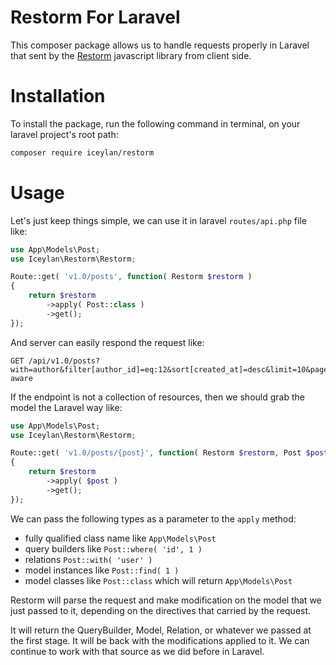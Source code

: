 # Restorm For Laravel
This composer package allows us to handle requests properly in Laravel that sent by the [Restorm](https://github.com/ismailceylan/restorm) javascript library from client side.

# Installation
To install the package, run the following command in terminal, on your laravel project's root path:

```bash
composer require iceylan/restorm
```

# Usage
Let's just keep things simple, we can use it in laravel `routes/api.php` file like:

```php
use App\Models\Post;
use Iceylan\Restorm\Restorm;

Route::get( 'v1.0/posts', function( Restorm $restorm )
{
	return $restorm
		->apply( Post::class )
		->get();
});
```

And server can easily respond the request like:

```
GET /api/v1.0/posts?with=author&filter[author_id]=eq:12&sort[created_at]=desc&limit=10&page=1&paginate=length-aware
```

If the endpoint is not a collection of resources, then we should grab the model the Laravel way like:

```php
use App\Models\Post;
use Iceylan\Restorm\Restorm;

Route::get( 'v1.0/posts/{post}', function( Restorm $restorm, Post $post )
{
	return $restorm
		->apply( $post )
		->get();
});
```

We can pass the following types as a parameter to the `apply` method:
* fully qualified class name like `App\Models\Post`
* query builders like `Post::where( 'id', 1 )`
* relations `Post::with( 'user' )`
* model instances like `Post::find( 1 )`
* model classes like `Post::class` which will return `App\Models\Post`

Restorm will parse the request and make modification on the model that we just passed to it, depending on the directives that carried by the request.

It will return the QueryBuilder, Model, Relation, or whatever we passed at the first stage. It will be back with the modifications applied to it. We can continue to work with that source as we did before in Laravel.
